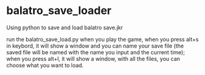 # balatro_save_loader
Using python to save and load balatro save.jkr

run the balatro_save_load.py when you play the game, when you press alt+s in keybord, it will show a window and you can name your save file (the saved file will be named with the name you input and the current time); when you press alt+l, it will show a window, with all the files, you can choose what you want to load.
